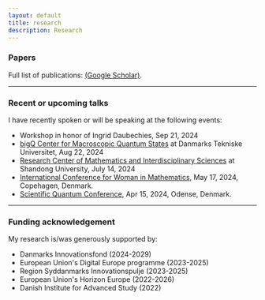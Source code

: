 ```yaml
---
layout: default
title: research
description: Research
---
```


### Papers
Full list of publications: [(Google Scholar)](https://scholar.google.com/citations?user=ZJz-eI0AAAAJ&hl=en&authuser=1). <br />

<hr />	

### Recent or upcoming talks
I have recently spoken or will be speaking at the following events:
* Workshop in honor of Ingrid Daubechies, Sep 21, 2024 <br />
* [bigQ Center for Macroscopic Quantum States](https://www.bigq.fysik.dtu.dk/about-bigq) at Danmarks Tekniske Universitet, Aug 22, 2024  <br />
* [Research Center of Mathematics and Interdisciplinary Sciences](https://www.mis.sdu.edu.cn/index.htm) at Shandong University, July 14, 2024 <br />
* [International Conference for Woman in Mathematics](https://www.math.ku.dk/english/calendar/events/women-in-math/#:~:text=To%20mark%20this%20date%20and,May%2017%2C%202024%20in%20Copenhagen), May 17, 2024, Copehagen, Denmark. <br />
* [Scientific Quantum Conference](https://dqc.dk/event/scientific-quantum-conference/), Apr 15, 2024, Odense, Denmark.

<hr />	

### Funding acknowledgement
My research is/was generously supported by:
* Danmarks Innovationsfond (2024-2029)
* European Union's Digital Europe programme (2023-2025)
* Region Syddanmarks Innovationspulje (2023-2025)
* European Union's Horizon Europe (2022-2026)
* Danish Institute for Advanced Study (2022)

<br />
<br />
<br />
<br />
<br />


